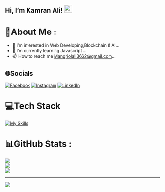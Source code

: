 ## Hi, I’m Kamran Ali! <img src="https://media.giphy.com/media/hvRJCLFzcasrR4ia7z/giphy.gif" width="25px">

# 💫About Me :

- 👀 I’m interested in Web Developing,Blockchain & AI...
- 🌱 I’m currently learning Javascript ...
- 📫 How to reach me Mangriolali3662@gmail.com...

## 🌐Socials

[![Facebook](https://img.shields.io/badge/Facebook-%231877F2.svg?logo=Facebook&logoColor=white)](https://www.facebook.com/kamran.jh/) [![Instagram](https://img.shields.io/badge/Instagram-%23E4405F.svg?logo=Instagram&logoColor=white)](https://www.instagram.com/kami_mangrio/) [![LinkedIn](https://img.shields.io/badge/LinkedIn-%230077B5.svg?logo=linkedin&logoColor=white)](https://www.linkedin.com/in/kamran-ali-8a1390254/)

# 💻Tech Stack

[![My Skills](https://skillicons.dev/icons?i=md,html,css,js,vscode,git,github&theme=light)](https://github.com/tandpfun/skill-icons)
<br>

# 📊GitHub Stats :

![](https://github-readme-stats.vercel.app/api?username=Mangrio36&theme=radical&hide_border=true&include_all_commits=false&count_private=false)<br/>
![](https://github-readme-streak-stats.herokuapp.com/?user=Mangrio36&theme=radical&hide_border=true)<br/>
![](https://github-readme-stats.vercel.app/api/top-langs/?username=Mangrio36&theme=radical&hide_border=true&include_all_commits=false&count_private=false&layout=compact)

---

[![](https://visitcount.itsvg.in/api?id=Mangrio36&icon=0&color=0)](https://visitcount.itsvg.in)
